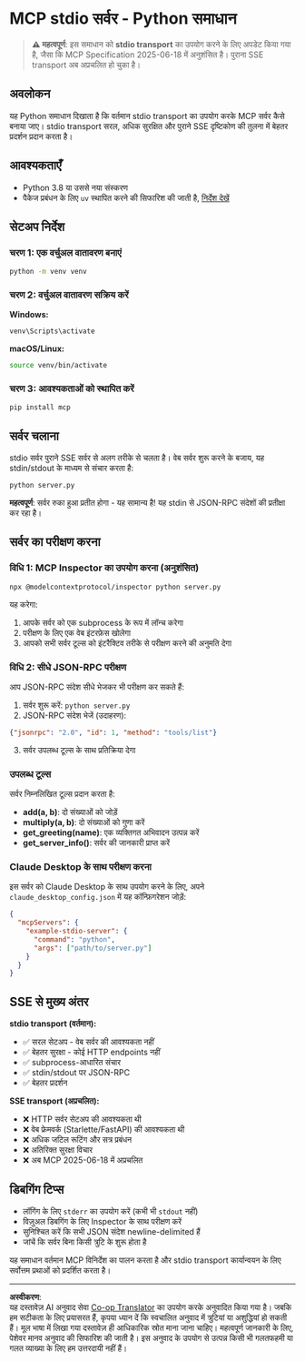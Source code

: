<!--
CO_OP_TRANSLATOR_METADATA:
{
  "original_hash": "68cd055621b3370948a5a1dff7bedc9a",
  "translation_date": "2025-08-26T20:30:36+00:00",
  "source_file": "03-GettingStarted/05-stdio-server/solution/python/README.md",
  "language_code": "hi"
}
-->
# MCP stdio सर्वर - Python समाधान

> **⚠️ महत्वपूर्ण**: इस समाधान को **stdio transport** का उपयोग करने के लिए अपडेट किया गया है, जैसा कि MCP Specification 2025-06-18 में अनुशंसित है। पुराना SSE transport अब अप्रचलित हो चुका है।

## अवलोकन

यह Python समाधान दिखाता है कि वर्तमान stdio transport का उपयोग करके MCP सर्वर कैसे बनाया जाए। stdio transport सरल, अधिक सुरक्षित और पुराने SSE दृष्टिकोण की तुलना में बेहतर प्रदर्शन प्रदान करता है।

## आवश्यकताएँ

- Python 3.8 या उससे नया संस्करण
- पैकेज प्रबंधन के लिए `uv` स्थापित करने की सिफारिश की जाती है, [निर्देश देखें](https://docs.astral.sh/uv/#highlights)

## सेटअप निर्देश

### चरण 1: एक वर्चुअल वातावरण बनाएं

```bash
python -m venv venv
```

### चरण 2: वर्चुअल वातावरण सक्रिय करें

**Windows:**
```bash
venv\Scripts\activate
```

**macOS/Linux:**
```bash
source venv/bin/activate
```

### चरण 3: आवश्यकताओं को स्थापित करें

```bash
pip install mcp
```

## सर्वर चलाना

stdio सर्वर पुराने SSE सर्वर से अलग तरीके से चलता है। वेब सर्वर शुरू करने के बजाय, यह stdin/stdout के माध्यम से संचार करता है:

```bash
python server.py
```

**महत्वपूर्ण**: सर्वर रुका हुआ प्रतीत होगा - यह सामान्य है! यह stdin से JSON-RPC संदेशों की प्रतीक्षा कर रहा है।

## सर्वर का परीक्षण करना

### विधि 1: MCP Inspector का उपयोग करना (अनुशंसित)

```bash
npx @modelcontextprotocol/inspector python server.py
```

यह करेगा:
1. आपके सर्वर को एक subprocess के रूप में लॉन्च करेगा
2. परीक्षण के लिए एक वेब इंटरफ़ेस खोलेगा
3. आपको सभी सर्वर टूल्स को इंटरैक्टिव तरीके से परीक्षण करने की अनुमति देगा

### विधि 2: सीधे JSON-RPC परीक्षण

आप JSON-RPC संदेश सीधे भेजकर भी परीक्षण कर सकते हैं:

1. सर्वर शुरू करें: `python server.py`
2. JSON-RPC संदेश भेजें (उदाहरण):

```json
{"jsonrpc": "2.0", "id": 1, "method": "tools/list"}
```

3. सर्वर उपलब्ध टूल्स के साथ प्रतिक्रिया देगा

### उपलब्ध टूल्स

सर्वर निम्नलिखित टूल्स प्रदान करता है:

- **add(a, b)**: दो संख्याओं को जोड़ें
- **multiply(a, b)**: दो संख्याओं को गुणा करें  
- **get_greeting(name)**: एक व्यक्तिगत अभिवादन उत्पन्न करें
- **get_server_info()**: सर्वर की जानकारी प्राप्त करें

### Claude Desktop के साथ परीक्षण करना

इस सर्वर को Claude Desktop के साथ उपयोग करने के लिए, अपने `claude_desktop_config.json` में यह कॉन्फ़िगरेशन जोड़ें:

```json
{
  "mcpServers": {
    "example-stdio-server": {
      "command": "python",
      "args": ["path/to/server.py"]
    }
  }
}
```

## SSE से मुख्य अंतर

**stdio transport (वर्तमान):**
- ✅ सरल सेटअप - वेब सर्वर की आवश्यकता नहीं
- ✅ बेहतर सुरक्षा - कोई HTTP endpoints नहीं
- ✅ subprocess-आधारित संचार
- ✅ stdin/stdout पर JSON-RPC
- ✅ बेहतर प्रदर्शन

**SSE transport (अप्रचलित):**
- ❌ HTTP सर्वर सेटअप की आवश्यकता थी
- ❌ वेब फ्रेमवर्क (Starlette/FastAPI) की आवश्यकता थी
- ❌ अधिक जटिल रूटिंग और सत्र प्रबंधन
- ❌ अतिरिक्त सुरक्षा विचार
- ❌ अब MCP 2025-06-18 में अप्रचलित

## डिबगिंग टिप्स

- लॉगिंग के लिए `stderr` का उपयोग करें (कभी भी `stdout` नहीं)
- विज़ुअल डिबगिंग के लिए Inspector के साथ परीक्षण करें
- सुनिश्चित करें कि सभी JSON संदेश newline-delimited हैं
- जांचें कि सर्वर बिना किसी त्रुटि के शुरू होता है

यह समाधान वर्तमान MCP विनिर्देश का पालन करता है और stdio transport कार्यान्वयन के लिए सर्वोत्तम प्रथाओं को प्रदर्शित करता है।

---

**अस्वीकरण**:  
यह दस्तावेज़ AI अनुवाद सेवा [Co-op Translator](https://github.com/Azure/co-op-translator) का उपयोग करके अनुवादित किया गया है। जबकि हम सटीकता के लिए प्रयासरत हैं, कृपया ध्यान दें कि स्वचालित अनुवाद में त्रुटियां या अशुद्धियां हो सकती हैं। मूल भाषा में लिखा गया दस्तावेज़ ही आधिकारिक स्रोत माना जाना चाहिए। महत्वपूर्ण जानकारी के लिए, पेशेवर मानव अनुवाद की सिफारिश की जाती है। इस अनुवाद के उपयोग से उत्पन्न किसी भी गलतफहमी या गलत व्याख्या के लिए हम उत्तरदायी नहीं हैं।  